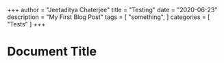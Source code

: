 +++
author = "Jeetaditya Chaterjee"
title = "Testing"
date = "2020-06-23"
description = "My First Blog Post"
tags = [
    "something",
]
categories = [
    "Tests"
]
+++
# Document Title

